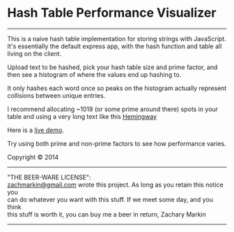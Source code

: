 # Hash Table Performance Visualizer
------------------------------------

This is a naive hash table implementation for storing strings with JavaScript. It's essentially the default express app, with the
hash function and table all living on the client.

Upload text to be hashed, pick your hash table size and prime factor, and then see a histogram of where the values end up hashing to.

It only hashes each word once so peaks on the histogram actually represent collisions between unique entries.

I recommend allocating ~1019 (or some prime around there) spots in your table and using a very long text like this <a href="https://archive.org/stream/firstfortyninest030256mbp/firstfortyninest030256mbp_djvu.txt">Hemingway</a>

Here is a <a href="http://htv.zachmarkin.com">live demo</a>.

Try using both prime and non-prime factors to see how performance varies.

Copyright © 2014


-----------------------------------------------------------------------------------

"THE BEER-WARE LICENSE":                                                          
<zachmarkin@gmail.com> wrote this project. As long as you retain this notice you  
can do whatever you want with this stuff. If we meet some day, and you think      
this stuff is worth it, you can buy me a beer in return, Zachary Markin 

-----------------------------------------------------------------------------------

